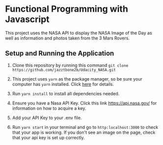 # Functional Programming with Javascript

This project uses the NASA API to display the NASA Image of the Day as well as information and photos taken from the 3 Mars Rovers.

## Setup and Running the Application

1. Clone this repository by running this command `git clone https://github.com/jazztbone2b/Udacity_NASA.git`

2. This project uses `yarn` as the package manager, so be sure your computer has `yarn` installed. Click [here](https://classic.yarnpkg.com/lang/en/) for details.

3. Run `yarn install` to install all dependencies needed.

4. Ensure you have a Nasa API Key. Click this link https://api.nasa.gov/ for information on how to acquire a key.

5. Add your API Key to your .env file.

6. Run `yarn start` in your terminal and go to `http:localhost:3000` to check that your app is working. If you don't see an image on the page, check that your api key is set up correctly.
